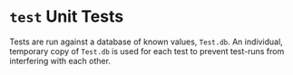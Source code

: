 # `test` Unit Tests

Tests are run against a database of known values, `Test.db`.  An individual, temporary copy of `Test.db` is used for each test to prevent test-runs from interfering with each other.
